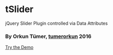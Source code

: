 # tSlider
jQuery Slider Plugin controlled via Data Attributes

### By Orkun Tümer, [tumerorkun](http://tumerorkun.com/) 2016

[Try the Demo](http://www.tumerorkun.com/tSlider/ "Demo")
